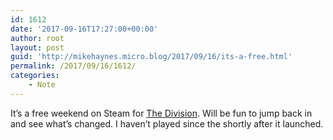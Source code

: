 ```yaml
---
id: 1612
date: '2017-09-16T17:27:00+00:00'
author: root
layout: post
guid: 'http://mikehaynes.micro.blog/2017/09/16/its-a-free.html'
permalink: /2017/09/16/1612/
categories:
    - Note
---
```


It’s a free weekend on Steam for [The Division](https://store.steampowered.com/app/365590/Tom_Clancys_The_Division/). Will be fun to jump back in and see what’s changed. I haven’t played since the shortly after it launched.
